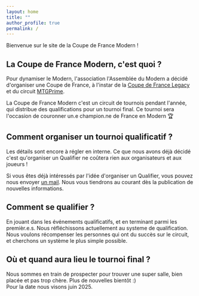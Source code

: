 ```yaml
---
layout: home
title: ""
author_profile: true
permalink: /
---
```


Bienvenue sur le site de la Coupe de France Modern !

## La Coupe de France Modern, c'est quoi ?

Pour dynamiser le Modern, l'association l'Assemblée du Modern a décidé d'organiser une Coupe de France, à l'instar de la [Coupe de France Legacy](https://xennio29.github.io/CDFL/) et du circuit [MTGPrime](https://mtgprime.fr/).

La Coupe de France Modern c'est un circuit de tournois pendant l'année, qui distribue des qualifications pour un tournoi final. Ce tournoi sera l'occasion de couronner un.e champion.ne de France en Modern 🏆

## Comment organiser un tournoi qualificatif ?

Les détails sont encore à régler en interne. Ce que nous avons déjà décidé c'est qu'organiser un Qualifier ne coûtera rien aux organisateurs et aux joueurs !

Si vous êtes déjà intéressés par l'idée d'organiser un Qualifier, vous pouvez nous envoyer [un mail](mailto:lassembleedumodern@gmail.com). Nous vous tiendrons au courant dès la publication de nouvelles informations.

## Comment se qualifier ?

En jouant dans les événements qualificatifs, et en terminant parmi les premièr.e.s. Nous réfléchissons actuellement au systeme de qualification. Nous voulons récompenser les personnes qui ont du succès sur le circuit, et cherchons un système le plus simple possible.

## Où et quand aura lieu le tournoi final ?

Nous sommes en train de prospecter pour trouver une super salle, bien placée et pas trop chère. Plus de nouvelles bientôt :)  
Pour la date nous visons juin 2025.
